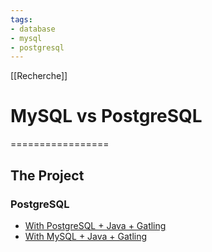 ```yaml
---
tags:
- database
- mysql
- postgresql
---
```


[[Recherche]]
# MySQL vs PostgreSQL
=================

## The Project
### PostgreSQL
- [With PostgreSQL + Java + Gatling](demopostgresql/README.md)
- [With MySQL + Java + Gatling](demomysql/README.md)
